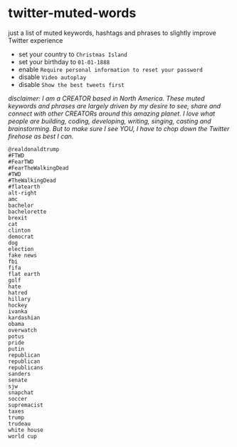 # twitter-muted-words
just a list of muted keywords, hashtags and phrases to slightly improve Twitter experience

* set your country to `Christmas Island`
* set your birthday to `01-01-1888`
* enable `Require personal information to reset your password`
* disable `Video autoplay`
* disable `Show the best tweets first`

*disclaimer: I am a CREATOR based in North America. These muted keywords and phrases are largely driven by my
desire to see, share and connect with other CREATORs around this amazing planet. I love what people are building,
coding, developing, writing, singing, casting and brainstorming. But to make sure I see YOU, I have to chop
down the Twitter firehose as best I can.*

```
@realdonaldtrump
#FTWD
#FearTWD
#FearTheWalkingDead
#TWD
#TheWalkingDead
#flatearth
alt-right
amc
bachelor
bachelorette
brexit
cat
clinton
democrat
dog
election
fake news
fbi
fifa
flat earth
golf
hate
hatred
hillary
hockey
ivanka
kardashian
obama
overwatch
potus
pride
putin
republican
republican
republicans
sanders
senate
sjw
snapchat
soccer
supremacist
taxes
trump
trudeau
white house
world cup
```
